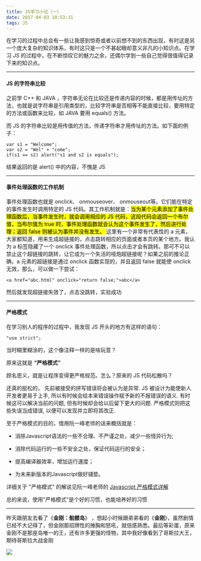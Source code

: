 ```yaml
---
title: JS学习小记（一）
date: 2017-04-03 10:53:31
tags: JS
---
```

在学习的过程中总会有一些让我感到惊奇或者以前想不到的东西出现，有时这是另一个庞大复杂的知识体系，有时这只是一个不甚起眼却意义非凡的小知识点。在学习 *JS* 的过程中，在不断惊叹它的魅力之余，还偶尔学到一些自己觉得很值得记录下来的知识点。
<!--more-->
<hr>

#### JS 的字符串比较

之前学 C++ 和 JAVA ，字符串无论在比较还是传递内容的时候，都是用传址的方法，也就是说字符串是引用类型的，比较字符串是否相等不能直接比较，要用特定的方法或函数来比较，如 JAVA 要用 equals() 方法。

而 JS 的字符串比较是用传值的方法，传递字符串才用传址的方法。如下面的例子：
```
var s1 = "Welcome";
var s2 = "Wel" + "come";
if(s1 == s2) alert("s1 and s2 is equals");
```
结果返回的是 alert() 中的内容，不愧是 JS 

<hr>

#### 事件处理函数的工作机制

事件处理函数也就是 onclick、 onmouseover、 onmouseout等。它们能在特定的事件发生时调用特定的 JS 代码。其工作机制就是：<mark>当为某个元素添加了事件处理函数后，当事件发生时，就会调用相应的 JS 代码，这段代码会返回一个布尔值，当布尔值为 true 时，事件处理函数就会认为这个事件发生了，然后进行处理；返回 false 则被认为事件并没有发生。
</mark>
这里有一个非常有代表性的 a 元素，大家都知道，用来生成超链接的，点击跳转相应的页面或者本页的某个地方。我认为 a 标签隐藏了一个 onclick 事件处理函数，所以点击才会有跳转。那可不可以禁止这个超链接的跳转，让它成为一个失活的哑炮超链接呢？如果之前的推论正确，a 元素的超链接是通过 onclick 函数实现的，并且返回 false 就能使 onclick 无效，那么，可以做一下尝试：
```
<a href="abc.html" onclick="return false;">abc</a>
```
然后就发现超链接失效了，点击没跳转，实验成功

<hr>

#### 严格模式

在学习别人的程序的过程中，我发现 JS 开头的地方有这样的语句：
```
"use strict";
```
当时糊里糊涂的，这个像注释一样的是啥玩意？

原来这就是 **“严格模式”** 

顾名思义，就是让程序变得更严格规范。怎么？原来的 JS 代码松散吗？

还真的挺松的， 先前被接受的拼写错误将会被认为是异常. JS 被设计为能使新人开发者更易于上手, 所以有时候会给本来错误操作赋予新的不报错误的语义. 有时候这可以解决当前的问题, 但有时候却会给以后留下更大的问题. 严格模式则把这些失误当成错误, 以便可以发现并立即将其改正.

至于严格模式的目的，借用阮一峰老师的话来概括就是：

- 消除Javascript语法的一些不合理、不严谨之处，减少一些怪异行为;

- 消除代码运行的一些不安全之处，保证代码运行的安全；

- 提高编译器效率，增加运行速度；

- 为未来新版本的Javascript做好铺垫。

详细关于 "严格模式" 的解说见阮一峰老师的 <a href="http://www.ruanyifeng.com/blog/2013/01/javascript_strict_mode.html">Javascript 严格模式详解</a>

总的来说，使用"严格模式"是个好的习惯，也能培养好的习惯

<hr>

昨天跟朋友去看了《**金刚：骷髅岛**》 ，想起小时候跟弟弟看的《**金刚**》，虽然剧情已经不大记得了，但金刚那招牌性的捶胸和怒吼，就倍感熟悉。最后等彩蛋，原来金刚不是那座岛唯一的王，还有许多更强的怪物，其中我好像看到了哥斯拉大王，期待哥斯拉大战金刚

![](http://p3.ifengimg.com/fck/2017_13/8a9022627007eb4_w602_h354.png)
